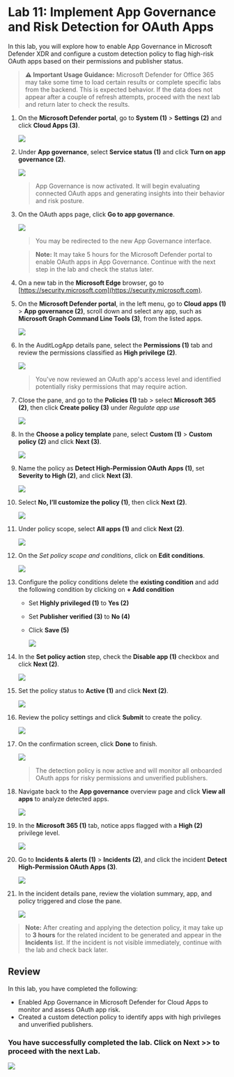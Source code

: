# Lab 11: Implement App Governance and Risk Detection for OAuth Apps

In this lab, you will explore how to enable App Governance in Microsoft Defender XDR and configure a custom detection policy to flag high-risk OAuth apps based on their permissions and publisher status.

> **⚠ Important Usage Guidance:** Microsoft Defender for Office 365 may take some time to load certain results or complete specific labs from the backend. This is expected behavior. If the data does not appear after a couple of refresh attempts, proceed with the next lab and return later to check the results.

1. On the **Microsoft Defender portal**, go to **System (1)** > **Settings (2)** and click **Cloud Apps (3)**.

   ![](../media/rdr_xdr_1.png)

1. Under **App governance**, select **Service status (1)** and click **Turn on app governance (2)**.

   ![](../media/rdr_xdr_2.png)

   > App Governance is now activated. It will begin evaluating connected OAuth apps and generating insights into their behavior and risk posture.

1. On the OAuth apps page, click **Go to app governance**.

   ![](../media/rdr_xdr_3.png)

   > You may be redirected to the new App Governance interface.

   > **Note:** It may take 5 hours for the Microsoft Defender portal to enable OAuth apps in App Governance. Continue with the next step in the lab and check the status later.

1. On a new tab in the **Microsoft Edge** browser, go to [https://security.microsoft.com](https://security.microsoft.com).

1. On the **Microsoft Defender portal**, in the left menu, go to **Cloud apps (1)** > **App governance (2)**, scroll down and select any app, such as **Microsoft Graph Command Line Tools (3)**, from the listed apps.

   ![](../media/corr_t_f_1.png)

1. In the AuditLogApp details pane, select the **Permissions (1)** tab and review the permissions classified as **High privilege (2)**.

   ![](../media/corr_t_f_2.png)

   > You've now reviewed an OAuth app's access level and identified potentially risky permissions that may require action.

1. Close the pane, and go to the **Policies (1)** tab > select **Microsoft 365 (2)**, then click **Create policy (3)** under *Regulate app use*

   ![](../media/rdr_xdr_6.png)

1. In the **Choose a policy template** pane, select **Custom (1)** > **Custom policy (2)** and click **Next (3)**.

   ![](../media/rdr_xdr_7.png)

1. Name the policy as **Detect High-Permission OAuth Apps (1)**, set **Severity to High (2)**, and click **Next (3)**.

   ![](../media/rdr_xdr_8.png)

1. Select **No, I’ll customize the policy (1)**, then click **Next (2)**.

   ![](../media/rdr_xdr_9.png)

1. Under policy scope, select **All apps (1)** and click **Next (2)**.

   ![](../media/rdr_xdr_10.png)

1. On the *Set policy scope and conditions*, click on **Edit conditions**.

   ![](../media/conditions.png)

1. Configure the policy conditions delete the **existing condition** and add the following condition by clicking on **+ Add condition**
   - Set **Highly privileged (1)** to **Yes (2)**  
   - Set **Publisher verified (3)** to **No (4)**  
   - Click **Save (5)**

      ![](../media/rdr_xdr_11.png)

1. In the **Set policy action** step, check the **Disable app (1)** checkbox and click **Next (2)**.

   ![](../media/rdr_xdr_12upd.png)

1. Set the policy status to **Active (1)** and click **Next (2)**.

   ![](../media/rdr_xdr_13.png)

1. Review the policy settings and click **Submit** to create the policy.

   ![](../media/rdr_xdr_14.png)

1. On the confirmation screen, click **Done** to finish.

   ![](../media/rdr_xdr_15.png)

   > The detection policy is now active and will monitor all onboarded OAuth apps for risky permissions and unverified publishers.

1. Navigate back to the **App governance** overview page and click **View all apps** to analyze detected apps.

   ![](../media/rdr_xdr_16upd.png)

1. In the **Microsoft 365 (1)** tab, notice apps flagged with a **High (2)** privilege level.

   ![](../media/rdr_xdr_17upd.png)

1. Go to **Incidents & alerts (1)** > **Incidents (2)**, and click the incident **Detect High-Permission OAuth Apps (3)**.

   ![](../media/rdr_xdr_18.png)

1. In the incident details pane, review the violation summary, app, and policy triggered and close the pane.

   ![](../media/rdr_xdr_19.png)

> **Note:** After creating and applying the detection policy, it may take up to **3 hours** for the related incident to be generated and appear in the **Incidents** list. If the incident is not visible immediately, continue with the lab and check back later. 

## Review

In this lab, you have completed the following:

- Enabled App Governance in Microsoft Defender for Cloud Apps to monitor and assess OAuth app risk.
- Created a custom detection policy to identify apps with high privileges and unverified publishers.

### You have successfully completed the lab. Click on **Next >>** to proceed with the next Lab.

![](../media/rd_gs_1_9.png)
